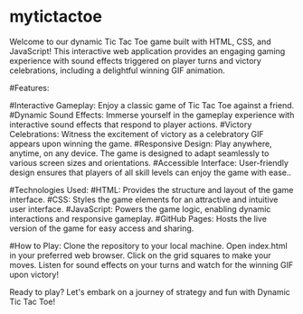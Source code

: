 # mytictactoe
Welcome to our dynamic Tic Tac Toe game built with HTML, CSS, and JavaScript! This interactive web application provides an engaging gaming experience with sound effects triggered on player turns and victory celebrations, including a delightful winning GIF animation.

#Features:

#Interactive Gameplay: Enjoy a classic game of Tic Tac Toe against a friend.
#Dynamic Sound Effects: Immerse yourself in the gameplay experience with interactive sound effects that respond to player actions.
#Victory Celebrations: Witness the excitement of victory as a celebratory GIF appears upon winning the game.
#Responsive Design: Play anywhere, anytime, on any device. The game is designed to adapt seamlessly to various screen sizes and orientations.
#Accessible Interface: User-friendly design ensures that players of all skill levels can enjoy the game with ease..

#Technologies Used:
#HTML: Provides the structure and layout of the game interface.
#CSS: Styles the game elements for an attractive and intuitive user interface.
#JavaScript: Powers the game logic, enabling dynamic interactions and responsive gameplay.
#GitHub Pages: Hosts the live version of the game for easy access and sharing.

#How to Play:
Clone the repository to your local machine.
Open index.html in your preferred web browser.
Click on the grid squares to make your moves.
Listen for sound effects on your turns and watch for the winning GIF upon victory!

Ready to play? Let's embark on a journey of strategy and fun with Dynamic Tic Tac Toe!


